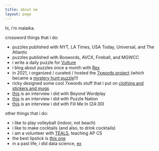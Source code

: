 ```yaml
---
title: about me
layout: page
---
```


hi, i'm malaika.

crossword things that i do:
- puzzles published with NYT, LA Times, USA Today, Universal, and The Atlantic
- puzzles published with Boswords, AVCX, Fireball, and MGWCC
- i write a daily puzzle for <a href="https://www.vulture.com/author/malaika-handa/" target="_blank">Vulture</a>
- i blog about puzzles once a month with <a href="https://rexwordpuzzle.blogspot.com/" target="_blank">Rex</a>
- in 2021, i organized / curated / hosted the <a href="https://www.7xwords.com/" target="_blank">7xwords project</a> (which became a <a href="https://www.bookspace.world/puzzle/49ers/" target="_blank">mystery hunt puzzle</a>!!)
- ricky designed some cool 7xwords stuff that i put on <a href="https://7xwords.creator-spring.com/" target="_blank">clothing and stickers and mugs</a>
- <a href="https://beyondwordplay.com/small-puzzles-big-ambitions-a-conversation-with-malaika-handa-eb57381da331?gi=c9f9de8fbbf9" target="_blank">this</a> is an interview i did with Beyond Wordplay
- <a href="https://blog.puzzlenation.com/2021/06/03/5-questions-for-crossword-constructor-malaika-handa/" target="_blank">this</a> is an interview i did with Puzzle Nation
- <a href="https://open.spotify.com/episode/0C54Z33oxeGP3Wbu5PJ7CN?si=SL-Kwdm9TsKf7hg-BX-B3g&dl_branch=1&nd=1" target="_blank">this</a> is an interview i did with Fill Me In (24:30)
  
other things that i do:
- i like to play volleyball (indoor, not beach)
- i like to make cocktails (and also, to drink cocktails)
- i am a volunteer with <a href="https://www.microsoft.com/en-us/teals" target="_blank">TEALS</a>, teaching AP CS
- the best lipstick is <a href="https://www.maybelline.com/lip-makeup/lipstick/superstay-matte-ink-liquid-lipstick" target="_blank">this one</a>
- in a past life, i did data science, <a href="https://pudding.cool/2019/04/vogue/" target="_blank">ex</a>